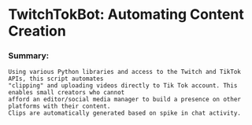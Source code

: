 # TwitchTokBot: Automating Content Creation
### Summary:

    Using various Python libraries and access to the Twitch and TikTok APIs, this script automates 
    "clipping" and uploading videos directly to Tik Tok account. This enables small creators who cannot
    afford an editor/social media manager to build a presence on other platforms with their content.
    Clips are automatically generated based on spike in chat activity.

